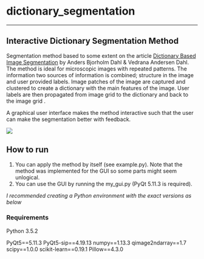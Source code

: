 # dictionary_segmentation

----
## Interactive Dictionary Segmentation Method

Segmentation method based to some extent on the article [Dictionary Based Image Segmentation](http://orbit.dtu.dk/en/publications/dictionary-based-image-segmentation(3b08c76e-7c7a-4bf9-80e6-c4146513a7f6).html) by Anders Bjorholm Dahl & Vedrana Andersen Dahl. The method is ideal for microscopic images with repeated patterns. The information two sources of information is combined; structure in the image and user provided labels. Image patches of the image are captured and clustered to create a dictionary with the main features of the image. User labels are then propagated from image grid to the dictionary and back to the image grid .

A graphical user interface makes the method interactive such that the user can make the segmentation better with feedback.

![](media/demo.gif)

## How to run
1. You can apply the method by itself (see example.py). Note that the method was implemented for the GUI so some parts might seem unlogical. 
2. You can use the GUI by running the my_gui.py (PyQt 5.11.3 is required). 

*I recommended creating a Python environment with the exact versions as below*

### Requirements 
Python 3.5.2

PyQt5==5.11.3
PyQt5-sip==4.19.13
numpy==1.13.3
qimage2ndarray==1.7
scipy==1.0.0
scikit-learn==0.19.1
Pillow==4.3.0

[1]: http://orbit.dtu.dk/en/publications/dictionary-based-image-segmentation(3b08c76e-7c7a-4bf9-80e6-c4146513a7f6).html